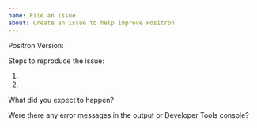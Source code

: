 ```yaml
---
name: File an issue
about: Create an issue to help improve Positron
---
```

<!-- ⚠️⚠️ Do Not Delete This! bug_report_template ⚠️⚠️ -->
<!-- Copy the Positron Version from the Help > About menu -->
Positron Version:

Steps to reproduce the issue:

1.
2.


What did you expect to happen?


Were there any error messages in the output or Developer Tools console?

